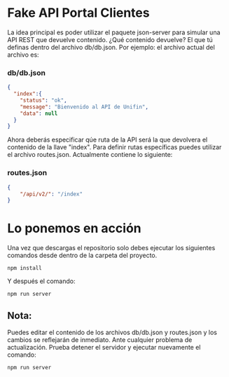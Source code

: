 # Fake API Portal Clientes

La idea principal es poder utilizar el paquete json-server para simular una API REST que devuelve contenido. ¿Qué contenido devuelve? El que tú definas dentro del archivo db/db.json. Por ejemplo: el archivo actual del archivo es:

### db/db.json

```json
{
  "index":{
    "status": "ok",
    "message": "Bienvenido al API de Unifin",
    "data": null
  }
}
```

Ahora deberás especificar qúe ruta de la API será la que devolvera el contenido de la llave "index". Para definir rutas específicas puedes utilizar el archivo routes.json. Actualmente contiene lo siguiente:

### routes.json

```json
{
    "/api/v2/": "/index"
}
```

# Lo ponemos en acción

Una vez que descargas el repositorio solo debes ejecutar los siguientes comandos desde dentro de la carpeta del proyecto.

```
npm install
```

Y después el comando:

```
npm run server
```

## Nota:

Puedes editar el contenido de los archivos db/db.json y routes.json y los cambios se reflejarán de inmediato. Ante cualquier problema de actualización. Prueba detener el servidor y ejecutar nuevamente el comando:

```
npm run server
```